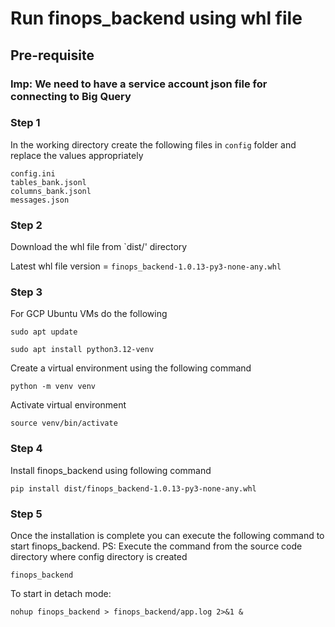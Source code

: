# Run finops_backend using whl file

## Pre-requisite

### Imp: We need to have a service account json file for connecting to Big Query

### Step 1
In the working directory create the following files in `config` folder and replace the values appropriately

```
config.ini
tables_bank.jsonl
columns_bank.jsonl
messages.json
```

### Step 2

Download the whl file from `dist/' directory

Latest whl file version = `finops_backend-1.0.13-py3-none-any.whl`

### Step 3

For GCP Ubuntu VMs do the following

`sudo apt update`

`sudo apt install python3.12-venv`

Create a virtual environment using the following command

` python -m venv venv `

Activate virtual environment

` source venv/bin/activate `

### Step 4

Install finops_backend using following command

` pip install dist/finops_backend-1.0.13-py3-none-any.whl `

### Step 5

Once the installation is complete you can execute the following command to start finops_backend. PS: Execute the command from the source code directory where config directory is created

` finops_backend `

To start in detach mode:

`nohup finops_backend > finops_backend/app.log 2>&1 &`
